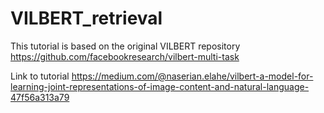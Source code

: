 # VILBERT_retrieval

This tutorial is based on the original VILBERT repository https://github.com/facebookresearch/vilbert-multi-task

Link to tutorial https://medium.com/@naserian.elahe/vilbert-a-model-for-learning-joint-representations-of-image-content-and-natural-language-47f56a313a79
